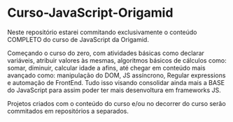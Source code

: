 # Curso-JavaScript-Origamid


Neste repositório estarei commitando exclusivamente o conteúdo COMPLETO do curso de JavaScript da Origamid.

Começando o curso do zero, com atividades básicas como declarar variáveis, atribuir valores às mesmas, algoritmos básicos de cálculos como: somar, diminuir, calcular idade a afins, até chegar em conteúdo mais avançado como: manipulação do DOM, JS assíncrono, Regular expressions e automação de FrontEnd. Tudo isso visando consolidar ainda mais a BASE do JavaScript para assim poder ter mais desenvoltura em frameworks JS.

Projetos criados com o conteúdo do curso e/ou no decorrer do curso serão commitados em repositórios a separados.
